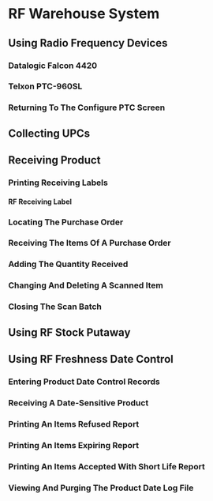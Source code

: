 # RF Warehouse System

## Using Radio Frequency Devices

### Datalogic Falcon 4420

### Telxon PTC-960SL

### Returning To The Configure PTC Screen

## Collecting UPCs

## Receiving Product

### Printing Receiving Labels

#### RF Receiving Label

### Locating The Purchase Order

### Receiving The Items Of A Purchase Order

### Adding The Quantity Received

### Changing And Deleting A Scanned Item

### Closing The Scan Batch

## Using RF Stock Putaway

## Using RF Freshness Date Control

### Entering Product Date Control Records

### Receiving A Date-Sensitive Product

### Printing An Items Refused Report

### Printing An Items Expiring Report

### Printing An Items Accepted With Short Life Report

### Viewing And Purging The Product Date Log File
